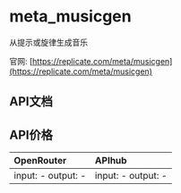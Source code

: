 # meta_musicgen

从提示或旋律生成音乐

官网: [https://replicate.com/meta/musicgen](https://replicate.com/meta/musicgen)

## API文档



## API价格

| OpenRouter | APIhub |
|:---|:---|
| input: - output: - | input: - output: - |
